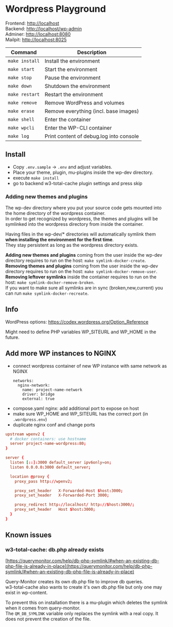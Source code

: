 # Wordpress Playground

Frontend: [http://localhost](http://localhost)  
Backend: [http://localhost/wp-admin](http://localhost/wp-admin)  
Adminer: [http://localhost:8080](http://localhost:8080)  
Mailpit: [http://localhost:8025](http://localhost:8025)

| **Command**    | **Description**                         |
| -------------- | --------------------------------------- |
| `make install` | Install the environment                 |
| `make start`   | Start the environment                   |
| `make stop`    | Pause the environment                   |
| `make down`    | Shutdown the environment                |
| `make restart` | Restart the environment                 |
| `make remove`  | Remove WordPress and volumes            |
| `make erase`   | Remove everything (incl. base images)   |
| `make shell`   | Enter the container                     |
| `make wpcli`   | Enter the WP-CLI container              |
| `make log`     | Print content of debug.log into console |

## Install

- Copy `.env.sample` -> `.env` and adjust variables.
- Place your theme, plugin, mu-plugins inside the wp-dev directory.
- execute `make install`
- go to backend w3-total-cache plugin settings and press skip

### Adding new themes and plugins

The wp-dev directory where you put your source code gets mounted into the home directory of the wordpress container.  
In order to get recognized by wordpress, the themes and plugins will be symlinked into the wordpress directory from inside the container.

Having files in the wp-dev/\* directories will automatically symlink them **when installing the environment for the first time**.  
They stay persistent as long as the wordpress directory exists.

**Adding new themes and plugins** coming from the user inside the wp-dev directory requires to run on the host: `make symlink-docker-create`.  
**Removing themes and plugins** coming from the user inside the wp-dev directory requires to run on the host: `make symlink-docker-remove-user`.  
**Removing leftover symlinks** inside the container requires to run on the host: `make symlink-docker-remove-broken`.  
If you want to make sure all symlinks are in sync (broken,new,current) you can run `make symlink-docker-recreate`.

## Info

WordPress options: https://codex.wordpress.org/Option_Reference

Might need to define PHP variables WP_SITEURL and WP_HOME in the future.

## Add more WP instances to NGINX

- connect wordpress container of new WP instance with same network as NGINX
  ```
  networks:
    nginx-network:
      name: project-name-network
      driver: bridge
      external: true
  ```
- compose.yaml nginx: add additional port to expose on host
- make sure WP_HOME and WP_SITEURL has the correct port (in `.wordpress.env`)
- duplicate nginx conf and change ports

```conf
upstream wpenv2 {
  # docker containers: use hostname
  server project-name-wordpress:80;
}

server {
  listen [::]:3000 default_server ipv6only=on;
  listen 0.0.0.0:3000 default_server;

  location @proxy {
    proxy_pass http://wpenv2;

    proxy_set_header   X-Forwarded-Host $host:3000;
    proxy_set_header   X-Forwarded-Port 3000;

    proxy_redirect http://localhost/ http://$host:3000/;
    proxy_set_header   Host $host:3000;
  }
}
```

## Known issues

### w3-total-cache: db.php already exists

[https://querymonitor.com/help/db-php-symlink/#when-an-existing-db-php-file-is-already-in-place](https://querymonitor.com/help/db-php-symlink/#when-an-existing-db-php-file-is-already-in-place)

Query-Monitor creates its own db.php file to improve db queries.  
w3-total-cache also wants to create it's own db.php file but only one may exist in wp-content.

To prevent this on installation there is a mu-plugin which deletes the symlink when it comes from query-monitor.  
The `QM_DB_SYMLINK` variable only replaces the symlink with a real copy. It does not prevent the creation of the file.
